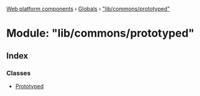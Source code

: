 [Web platform components](../README.md) › [Globals](../globals.md) › ["lib/commons/prototyped"](_lib_commons_prototyped_.md)

# Module: "lib/commons/prototyped"

## Index

### Classes

* [Prototyped](../classes/_lib_commons_prototyped_.prototyped.md)
